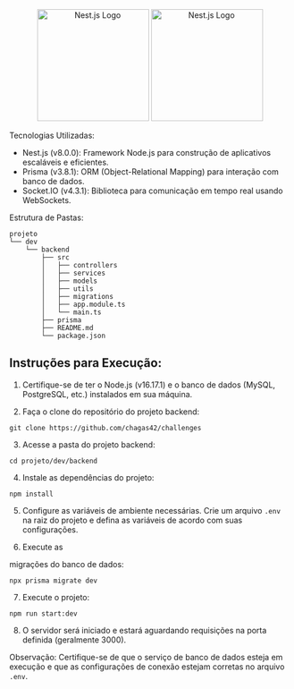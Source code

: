 <div style="text-align: center;">
  <img src="https://docs.nestjs.com/assets/logo-small.svg" alt="Nest.js Logo" width="200">
  <img src="https://prismalens.vercel.app/header/logo-dark.svg" alt="Nest.js Logo" width="200">
</div>

Tecnologias Utilizadas:
- Nest.js (v8.0.0): Framework Node.js para construção de aplicativos escaláveis e eficientes.
- Prisma (v3.8.1): ORM (Object-Relational Mapping) para interação com banco de dados.
- Socket.IO (v4.3.1): Biblioteca para comunicação em tempo real usando WebSockets.

Estrutura de Pastas:
```
projeto
└── dev
    └── backend
        ├── src
        │   ├── controllers
        │   ├── services
        │   ├── models
        │   ├── utils
        │   ├── migrations
        │   ├── app.module.ts
        │   └── main.ts
        ├── prisma
        ├── README.md
        └── package.json
```

Instruções para Execução:
------------------------------

1. Certifique-se de ter o Node.js (v16.17.1) e o banco de dados (MySQL, PostgreSQL, etc.) instalados em sua máquina.

2. Faça o clone do repositório do projeto backend:
```
git clone https://github.com/chagas42/challenges
```

3. Acesse a pasta do projeto backend:
```
cd projeto/dev/backend
```

4. Instale as dependências do projeto:
```
npm install
```

5. Configure as variáveis de ambiente necessárias. Crie um arquivo `.env` na raiz do projeto e defina as variáveis de acordo com suas configurações.

6. Execute as

 migrações do banco de dados:
```
npx prisma migrate dev
```

7. Execute o projeto:
```
npm run start:dev
```

8. O servidor será iniciado e estará aguardando requisições na porta definida (geralmente 3000).

Observação: Certifique-se de que o serviço de banco de dados esteja em execução e que as configurações de conexão estejam corretas no arquivo `.env`.